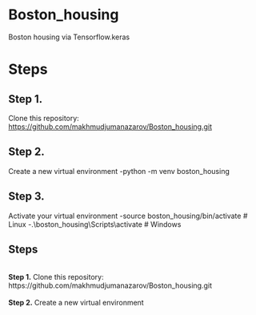 # Boston_housing
Boston housing via Tensorflow.keras

# Steps

## Step 1. 
Clone this repository: https://github.com/makhmudjumanazarov/Boston_housing.git

## Step 2.
Create a new virtual environment
-python -m venv boston_housing

## Step 3.
Activate your virtual environment
-source boston_housing/bin/activate # Linux
-.\boston_housing\Scripts\activate # Windows

## Steps
<br />
<b>Step 1.</b> Clone this repository: https://github.com/makhmudjumanazarov/Boston_housing.git
<br/><br/>
<b>Step 2.</b> Create a new virtual environment 
<pre>
